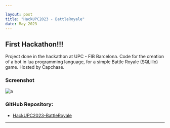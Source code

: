```yaml
---

layout: post
title: "HackUPC2023 - BattleRoyale"
date: May 2023
---
```


## First Hackathon!!!

Project done in the hackathon at UPC - FIB Barcelona. 
Code for the creation of a bot in lua programming language, for a simple Battle Royale (SQLillo) game. Hosted by Capchase.

### Screenshot
![a](https://github.com/user-attachments/assets/e7e9d174-8799-4b48-be92-e12cfbbb4438)


### GitHub Repository:
- [HackUPC2023-BattleRoyale](https://github.com/ArnauCS03/HackUPC2023-BattleRoyale)

---
